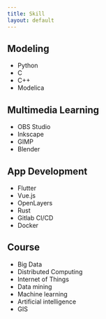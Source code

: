```yaml
---
title: Skill
layout: default
---
```


## Modeling
- Python
- C
- C++
- Modelica

## Multimedia Learning
- OBS Studio
- Inkscape
- GIMP
- Blender

## App Development
- Flutter
- Vue.js
- OpenLayers
- Rust
- Gitlab CI/CD
- Docker

## Course
- Big Data
- Distributed Computing
- Internet of Things
- Data mining
- Machine learning
- Artificial intelligence
- GIS
